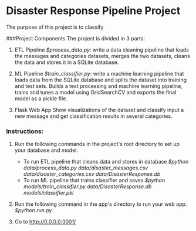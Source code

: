 # Disaster Response Pipeline Project

The purpose of this project is to classify 

###Project Components
The project is divided in 3 parts:

1. ETL Pipeline
*$process_data.py*: write a data cleaning pipeline that loads the messages and categories datasets,
merges the two datasets, cleans the data and stores it in a SQLite database.

2. ML Pipeline
*$train_classifier.py*: write a machine learning pipeline that loads data from the SQLite database
and splits the dataset into training and test sets. Builds a text processing and machine learning pipeline, trains and tunes a model using GridSearchCV and exports the final model as a pickle file.

3. Flask Web App
Show visualizations of the dataset and classify input a new message and get classification results in several categories.

### Instructions:
1. Run the following commands in the project's root directory to set up your database and model.

    - To run ETL pipeline that cleans data and stores in database
        *$python data/process_data.py data/disaster_messages.csv data/disaster_categories.csv data/DisasterResponse.db*
    - To run ML pipeline that trains classifier and saves
        *$python models/train_classifier.py data/DisasterResponse.db models/classifier.pkl*

2. Run the following command in the app's directory to run your web app.
    *$python run.py*

3. Go to http://0.0.0.0:3001/

